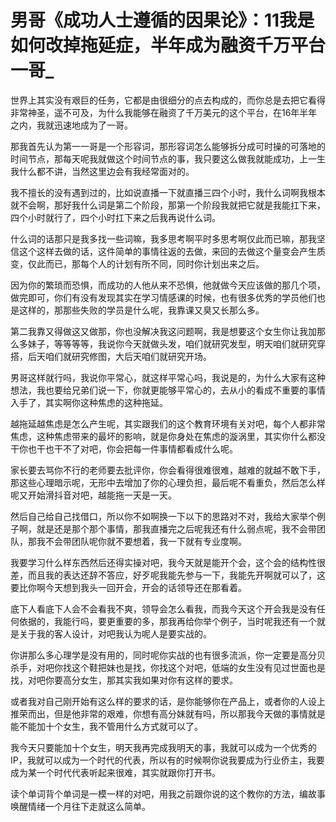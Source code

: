 # 男哥《成功人士遵循的因果论》：11我是如何改掉拖延症，半年成为融资千万平台一哥_

世界上其实没有艰巨的任务，它都是由很细分的点去构成的，而你总是去把它看得非常神圣，遥不可及，为什么我能够在融资了千万美元的这个平台，在16年半年之内，我就迅速地成为了一哥。

那我首先认为第一一哥是一个形容词，那形容词怎么能够拆分成可时操的可落地的时间节点，那每天呢我就做这个时间节点的事，我只要这么做我就能成功，上一生我什么都不讲，当然这里边会有我经常面对的。

我不擅长的没有遇到过的，比如说直播一下就直播三四个小时，我什么词啊我根本就不会啊，那好我什么词是第二个阶段，那第一个阶段我就把它就是我能扛下来，四个小时就行了，四个小时扛下来之后我再说什么词。

什么词的话那只是我多找一些词嘛，我多思考啊平时多思考啊仅此而已嘛，那我坚信这个这样去做的话，这件简单的事情往返的去做，来回的去做这个量变会产生质变，仅此而已，那每个人的计划有所不同，同时你计划出来之后。

因为你的繁琐而恐惧，而成功的人他从来不恐惧，他就做今天应该做的那几个项，做完即可，你们有没有发现其实在学习情感课的时候，也有很多优秀的学员他们也是这样的，那那些失败的学员是什么呢，我靠课又臭又长那么多。

第二我靠又得做这又做那，你也没解决我这问题啊，我是想要这个女生你让我加那么多妹子，等等等等，我说你今天就做头发，咱们就研究发型，明天咱们就研究穿搭，后天咱们就研究修图，大后天咱们就研究开场。

男哥这样就行吗，我说你平常心，就这样平常心吗，我说是的，为什么大家有这种想法，我也要给兄弟们说一下，你就更能够平常心的，去从小的看成不重要的事情入手了，其实啊你这种焦虑的这种拖延。

越拖延越焦虑是怎么产生呢，其实跟我们的这个教育环境有关对吧，每个人都非常焦虑，这种焦虑带来的最坏的影响，就是你身处在焦虑的漩涡里，其实你什么都没干你也干也干不了对吧，你会把每一件事情都看成什么呢。

家长要去骂你不行的老师要去批评你，你会看得很难很难，越难的就越不敢下手，那这些心理暗示呢，无形中去增加了你的心理负担，最后呢不看重负，然后怎么样呢又开始滑抖音对吧，越能拖一天是一天。

然后自己给自己找借口，所以你不如啊换一下以下的思路对不对，我给大家举个例子啊，就是还是那个那个事情，那我直播完之后呢我还有什么弱点呢，我不会带团队，那我不会带团队呢你就不要想着，我一下就有专业度啊。

我要学习什么样东西然后还得实操对吧，我今天就是能开个会，这个会的结构性很差，而且我的表达还辞不答应，好歹呢我能先参与一下，我能先开啊就可以了，这要比你啊今天想到我头一回开会，开会的话领导还在那看着。

底下人看底下人会不会看我不爽，领导会怎么看我，而我今天这个开会我是没有任何依据的，我能行吗，要更重要的多，那我再给你举个例子，当时呢我还有一个就是关于我的客人设计，对吧我认为呢人是要实战的。

你讲那么多心理学是没有用的，同时呢你实战的也有很多流派，你一定要是高分贝杀手，对吧你找这个鞋把妹也是找，你找这个对吧，低端的女生没有见过世面也是找，对吧你要高分女生，那其实我如果对你有这样的要求。

或者我对自己刚开始有这么样的要求的话，是你能够你在产品上，或者你的人设上推荣而出，但是他非常的艰难，你想有高分妹就有吗，所以那我今天做的事情就是能不能加十个女生，我不管用什么方式就可以了。

我今天只要能加十个女生，明天我再完成我明天的事，我就可以成为一个优秀的IP，我就可以成为一个时代的代表，所以有的时候啊你说我要成为行业侨主，我要成为某一个时代代表听起来很难，其实就跟你打开书。

读个单词背个单词是一模一样的对吧，用我之前跟你说的这个教你的方法，编故事唤醒情绪一个月往下走就这么简单。